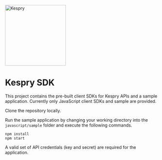 <img src="https://github.com/kespry/kespry_sdk/tree/main/images/kespry-firmatek-logo.svg" alt="Kespry" height="200" />

# Kespry SDK
This project contains the pre-built client SDKs for Kespry APIs and a sample application. Currently only JavaScript client SDKs and sample are provided.

Clone the repository locally. 

Run the sample application by changing your working directory into the `javascript/sample` folder and execute the following commands.
```
npm install
npm start
```

A valid set of API credentials (key and secret) are required for the application. 
